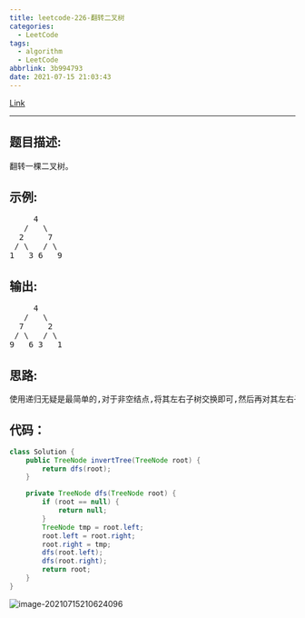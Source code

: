 ```yaml
---
title: leetcode-226-翻转二叉树
categories:
  - LeetCode
tags:
  - algorithm
  - LeetCode
abbrlink: 3b994793
date: 2021-07-15 21:03:43
---
```


[Link](https://leetcode-cn.com/problems/invert-binary-tree/)

<hr/>

## 题目描述:

<pre>
翻转一棵二叉树。
</pre>

## 示例:

<pre>
     4
   /   \
  2     7
 / \   / \
1   3 6   9
</pre>

## 输出:

<pre>
     4
   /   \
  7     2
 / \   / \
9   6 3   1
</pre>

## 思路:

<pre>
使用递归无疑是最简单的,对于非空结点,将其左右子树交换即可,然后再对其左右子树执行上述操作即可。
</pre>

## 代码：

```java
class Solution {
    public TreeNode invertTree(TreeNode root) {
        return dfs(root);
    }

    private TreeNode dfs(TreeNode root) {
        if (root == null) {
            return null;
        }
        TreeNode tmp = root.left;
        root.left = root.right;
        root.right = tmp;
        dfs(root.left);
        dfs(root.right);
        return root;
    }
}
```

![image-20210715210624096](https://gitee.com/cao_ziqiang/img/raw/master/20210715210624.png)

